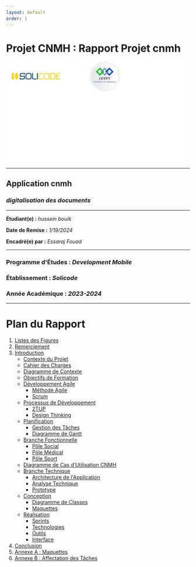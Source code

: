 ```yaml
---
layout: default
order: 1
---
```


# Projet CNMH : Rapport Projet cnmh

![University Logo](./assets/images/Slide1.jpg)

---

## **Application cnmh**

### *digitalisation des documents*

---

**Étudiant(e) :** *hussein bouik*

**Date de Remise :** *1/19/2024*

**Encadré(e) par :** *Essaraj Fouad*

---

### **Programme d'Études :** *Development Mobile*

### **Établissement :** *Solicode*

### **Année Académique :** *2023-2024*

---

# Plan du Rapport

1. [Listes des Figures](#listes-des-figures) <!-- Page 2 -->
2. [Remerciement](#remerciement) <!-- Page 5 -->
3. [Introduction](#introduction) <!-- Page 6 -->
   - [Contexte du Projet](#contexte-du-projet) <!-- Page 7 -->
   - [Cahier des Charges](#cahier-des-charges) <!-- Page 7 -->
   - [Diagramme de Contexte](#diagramme-de-contexte) <!-- Page 8 -->
   - [Objectifs de Formation](#objectifs-de-formation) <!-- Page 8 -->
   - [Développement Agile](#developpement-agile) <!-- Page 10 -->
     - [Méthode Agile](#methode-agile) <!-- Page 10 -->
     - [Scrum](#scrum) <!-- Page 11 -->
   - [Processus de Développement](#processus-de-developpement) <!-- Page 12 -->
     - [2TUP](#2tup) <!-- Page 12 -->
     - [Design Thinking](#design-thinking) <!-- Page 13 -->
   - [Planification](#planification) <!-- Page 15 -->
     - [Gestion des Tâches](#gestion-des-taches) <!-- Page 15 -->
     - [Diagramme de Gantt](#diagramme-de-gantt) <!-- Page 15 -->
   - [Branche Fonctionnelle](#branche-fonctionnelle) <!-- Page 16 -->
     - [Pôle Social](#pole-social) <!-- Page 16 -->
     - [Pôle Médical](#pole-medical) <!-- Page 17 -->
     - [Pôle Sport](#pole-sport) <!-- Page 22 -->
   - [Diagramme de Cas d’Utilisation CNMH](#diagramme-de-cas-dutilisation-cnmh) <!-- Page 24 -->
   - [Branche Technique](#branche-technique) <!-- Page 25 -->
     - [Architecture de l'Application](#architecture-de-lapplication) <!-- Page 25 -->
     - [Analyse Technique](#analyse-technique) <!-- Page 26 -->
     - [Prototype](#prototype) <!-- Page 26 -->
   - [Conception](#conception) <!-- Page 28 -->
     - [Diagramme de Classes](#diagramme-de-classes) <!-- Page 29 -->
     - [Maquettes](#maquettes) <!-- Page 30 -->
   - [Réalisation](#realisation) <!-- Page 31 -->
     - [Sprints](#sprints) <!-- Page 31 -->
     - [Technologies](#technologies) <!-- Page 31 -->
     - [Outils](#outils) <!-- Page 32 -->
     - [Interface](#interface) <!-- Page 33 -->
4. [Conclusion](#conclusion) <!-- Page 34 -->
5. [Annexe A : Maquettes](#annexe-a--maquettes) <!-- Page 35 -->
6. [Annexe B : Affectation des Tâches](#annexe-b--affectation-des-taches)
